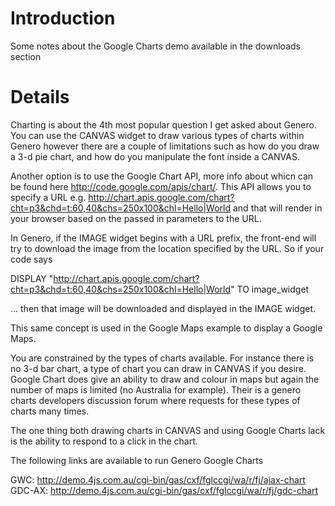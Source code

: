 # Introduction #

Some notes about the Google Charts demo available in the downloads section



# Details #

Charting is about the 4th most popular question I get asked about Genero.  You can use the CANVAS widget to draw various types of charts within Genero however there are a couple of limitations such as how do you draw a 3-d pie chart, and how do you manipulate the font inside a CANVAS.

Another option is to use the Google Chart API, more info about whicn can be found here http://code.google.com/apis/chart/.  This API allows you to specify a URL e.g. http://chart.apis.google.com/chart?cht=p3&chd=t:60,40&chs=250x100&chl=Hello|World and that will render in your browser based on the passed in parameters to the URL.

In Genero, if the IMAGE widget begins with a URL prefix, the front-end will try to download the image from the location specified by the URL.  So if your code says

DISPLAY "http://chart.apis.google.com/chart?cht=p3&chd=t:60,40&chs=250x100&chl=Hello|World" TO image\_widget

... then that image will be downloaded and displayed in the IMAGE widget.

This same concept is used in the Google Maps example to display a Google Maps.

You are constrained by the types of charts available.  For instance there is no 3-d bar chart, a type of chart you can draw in CANVAS if you desire.  Google Chart does give an ability to draw and colour in maps but again the number of maps is limited (no Australia for example).  Their is a genero charts developers discussion forum where requests for these types of charts many times.

The one thing both drawing charts in CANVAS and using Google Charts lack is the ability to respond to a click in the chart.

The following links are available to run Genero Google Charts

GWC: http://demo.4js.com.au/cgi-bin/gas/cxf/fglccgi/wa/r/fj/ajax-chart
GDC-AX: http://demo.4js.com.au/cgi-bin/gas/cxf/fglccgi/wa/r/fj/gdc-chart